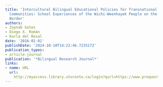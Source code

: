 ```yaml
---
title: 'Intercultural Bilingual Educational Policies for Transnational Indigenous
  Communities: School Experiences of the Wichí-Weenhayek People on the Argentinean-Bolivian
  Border'
authors:
- Zaynab Gates
- Diego X. Román
- Karla del Rosal
date: '2016-01-01'
publishDate: '2024-10-10T14:22:46.723517Z'
publication_types:
- article-journal
publication: '*Bilingual Research Journal*'
links:
- name: URL
  url: 
    http://myaccess.library.utoronto.ca/login?qurl=https://www.proquest.com/docview/1969007739?accountid=14771&bdid=38382&_bd=5vOZHbaf3ndpJd6wtwUPYMu4BRA%3D
---
```

